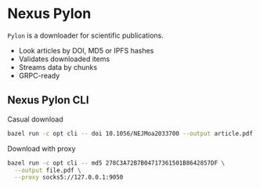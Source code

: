 # Nexus Pylon

`Pylon` is a downloader for scientific publications.
- Look articles by DOI, MD5 or IPFS hashes
- Validates downloaded items
- Streams data by chunks
- GRPC-ready

## Nexus Pylon CLI

Casual download
```bash 
bazel run -c opt cli -- doi 10.1056/NEJMoa2033700 --output article.pdf
```

Download with proxy
```bash 
bazel run -c opt cli -- md5 278C3A72B7B04717361501B8642857DF \
  --output file.pdf \
  --proxy socks5://127.0.0.1:9050
```
